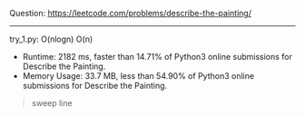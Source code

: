 Question: https://leetcode.com/problems/describe-the-painting/

---

try_1.py: O(nlogn) O(n)

* Runtime: 2182 ms, faster than 14.71% of Python3 online submissions for Describe the Painting.
* Memory Usage: 33.7 MB, less than 54.90% of Python3 online submissions for Describe the Painting.

> sweep line
